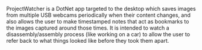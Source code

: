 ProjectWatcher is a DotNet app targeted to the desktop which saves images from multiple USB webcams periodically when their content changes, and also allows the user to make timestamped notes that act as bookmarks to the images captured around those times.  It is intended to watch a disassembly/assembly process (like working on a car) to allow the user to refer back to what things looked like before they took them apart.